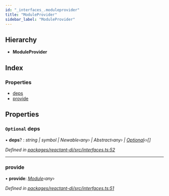 ```yaml
---
id: "_interfaces_.moduleprovider"
title: "ModuleProvider"
sidebar_label: "ModuleProvider"
---
```


## Hierarchy

* **ModuleProvider**

## Index

### Properties

* [deps](_interfaces_.moduleprovider.md#optional-deps)
* [provide](_interfaces_.moduleprovider.md#provide)

## Properties

### `Optional` deps

• **deps**? : *string | symbol | Newable‹any› | Abstract‹any› | [Optional](../classes/_optional_.optional.md)‹›[]*

*Defined in [packages/reactant-di/src/interfaces.ts:52](https://github.com/unadlib/reactant/blob/8c9cd62/packages/reactant-di/src/interfaces.ts#L52)*

___

###  provide

• **provide**: *[Module](_interfaces_.module.md)‹any›*

*Defined in [packages/reactant-di/src/interfaces.ts:51](https://github.com/unadlib/reactant/blob/8c9cd62/packages/reactant-di/src/interfaces.ts#L51)*
